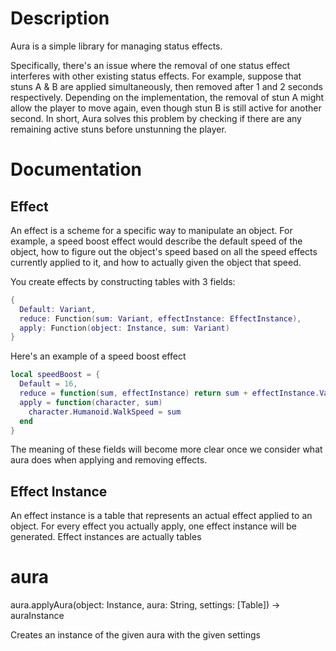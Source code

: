 # Description
Aura is a simple library for managing status effects.

Specifically, there's an issue where the removal of one status effect interferes with other existing status effects. For example, suppose that stuns A & B are applied simultaneously, then removed after 1 and 2 seconds respectively. Depending on the implementation, the removal of stun A might allow the player to move again, even though stun B is still active for another second. In short, Aura solves this problem by checking if there are any remaining active stuns before unstunning the player.
<br>
# Documentation
## Effect
An effect is a scheme for a specific way to manipulate an object. For example, a speed boost effect would describe the default speed of the object, how to figure out the object's speed based on all the speed effects currently applied to it, and how to actually given the object that speed.

You create effects by constructing tables with 3 fields:

```lua
{
  Default: Variant, 
  reduce: Function(sum: Variant, effectInstance: EffectInstance), 
  apply: Function(object: Instance, sum: Variant)
}
```

Here's an example of a speed boost effect

```lua
local speedBoost = {
  Default = 16,
  reduce = function(sum, effectInstance) return sum + effectInstance.Value end,
  apply = function(character, sum)
    character.Humanoid.WalkSpeed = sum
  end
}
```

The meaning of these fields will become more clear once we consider what aura does when applying and removing effects.

## Effect Instance
An effect instance is a table that represents an actual effect applied to an object. For every effect you actually apply, one effect instance will be generated. Effect instances are actually tables

# aura
aura.applyAura(object: Instance, aura: String, settings: [Table]) -> auraInstance

Creates an instance of the given aura with the given settings


